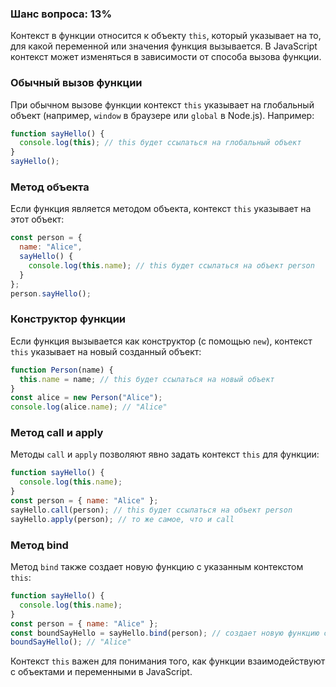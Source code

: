 ### Шанс вопроса: 13%

Контекст в функции относится к объекту `this`, который указывает на то, для какой переменной или значения функция вызывается. В JavaScript контекст может изменяться в зависимости от способа вызова функции.

### Обычный вызов функции
При обычном вызове функции контекст `this` указывает на глобальный объект (например, `window` в браузере или `global` в Node.js). Например:
```javascript
function sayHello() {
  console.log(this); // this будет ссылаться на глобальный объект
}
sayHello();
```

### Метод объекта
Если функция является методом объекта, контекст `this` указывает на этот объект:
```javascript
const person = {
  name: "Alice",
  sayHello() {
    console.log(this.name); // this будет ссылаться на объект person
  }
};
person.sayHello();
```

### Конструктор функции
Если функция вызывается как конструктор (с помощью `new`), контекст `this` указывает на новый созданный объект:
```javascript
function Person(name) {
  this.name = name; // this будет ссылаться на новый объект
}
const alice = new Person("Alice");
console.log(alice.name); // "Alice"
```

### Метод call и apply
Методы `call` и `apply` позволяют явно задать контекст `this` для функции:
```javascript
function sayHello() {
  console.log(this.name);
}
const person = { name: "Alice" };
sayHello.call(person); // this будет ссылаться на объект person
sayHello.apply(person); // то же самое, что и call
```

### Метод bind
Метод `bind` также создает новую функцию с указанным контекстом `this`:
```javascript
function sayHello() {
  console.log(this.name);
}
const person = { name: "Alice" };
const boundSayHello = sayHello.bind(person); // создает новую функцию с this, указывающим на person
boundSayHello(); // "Alice"
```

Контекст `this` важен для понимания того, как функции взаимодействуют с объектами и переменными в JavaScript.